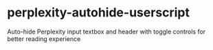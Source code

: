 # perplexity-autohide-userscript
Auto-hide Perplexity input textbox and header with toggle controls for better reading experience
